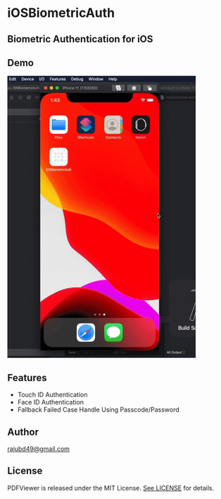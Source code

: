 # iOSBiometricAuth

## Biometric Authentication for iOS 


## Demo
![Output sample](https://github.com/rajubd49/iOSBiometricAuth/raw/master/iOSBiometricAuthDemo.gif)

## Features

* Touch ID Authentication
* Face ID Authentication
* Fallback Failed Case Handle Using Passcode/Password

## Author

rajubd49@gmail.com

## License

PDFViewer is released under the MIT License. [See LICENSE](https://github.com/rajubd49/iOSBiometricAuth/blob/master/LICENSE) for details.
